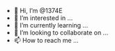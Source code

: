 - 👋 Hi, I’m @1374E
- 👀 I’m interested in ...
- 🌱 I’m currently learning ...
- 💞️ I’m looking to collaborate on ...
- 📫 How to reach me ...

<!---
1374E/1374E is a ✨ special ✨ repository because its `README.md` (this file) appears on your GitHub profile.
You can click the Preview link to take a look at your changes.
--->

